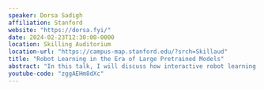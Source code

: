 ```yaml
---
speaker: Dorsa Sadigh
affiliation: Stanford
website: "https://dorsa.fyi/"
date: 2024-02-23T12:30:00-0000
location: Skilling Auditorium
location-url: "https://campus-map.stanford.edu/?srch=Skillaud"
title: "Robot Learning in the Era of Large Pretrained Models"
abstract: "In this talk, I will discuss how interactive robot learning can benefit from the rise of large pretrained models such as foundation models. I will introduce two perspectives. First I will discuss the role of pretraining when learning visual representations, and how language can guide learning grounded visual representations useful for downstream robotics tasks. I will then discuss the choice of datasets during pretraining. Specifically, how we could guide large scale data collection, and what constitutes high quality data for imitation learning. I will discuss some recent work around guiding data collection based on enabling compositional generalization of learned policies. Finally, I will end the talk by discussing a few creative ways of tapping into the rich context of large language models and vision-language models for robotics."
youtube-code: "zggAEHm8dXc"
---
```

